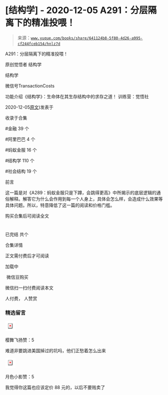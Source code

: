 # [结构学] - 2020-12-05 A291：分层隔离下的精准投喂！

> 来源：[`www.yuque.com/books/share/641124b8-5f80-4d26-a995-cf244fceb154/hnlz7d`](https://www.yuque.com/books/share/641124b8-5f80-4d26-a995-cf244fceb154/hnlz7d)



A291：分层隔离下的精准投喂！ 

原创觉悟者 结构学 

结构学 

微信号TransactionCosts 

功能介绍《结构学》：生命体在其生存结构中的求存之道！ 训练营：觉悟社 

2020-12-05[原文](https://mp.weixin.qq.com/s?__biz=MzIzMDYwOTM0Mg==&mid=2247484828&idx=1&sn=e04894d9a01e37c8edb5562d2b0eaa19&chksm=e8b19d4ddfc6145b5803859c628b8b7c24083c66fff9e3a943e82d3e3b7b40a8bad9bed858f8#rd))发表于 

收录于合集 

#金融 39 个 

#阿里巴巴 4 个 

#蚂蚁金服 16 个 

#结构学 110 个 

#社会结构 19 个 

前言 

这一篇是对《A289：蚂蚁金服只是下蹲，会跳得更高》中所揭示的底层逻辑的通俗解释。解答它为什么会作用到每一个人身上，具体会怎么样，会造成什么效果等具体问题。所以，特意降低了这一篇的阅读和价格门槛。 

购买合集后可阅读全文 

# 

已完结 共个 

合集详情 

正文需付费后才可阅读 

加载中 

 微信豆购买 

微信扫一扫付费阅读本文 

人付费， 人赞赏 

### 精选留言 

![](img/a06628964602aa8bcb62e37f087e4baf.png)  

樱舞飞扬赞：5 

难道非要跳进美国掉过的坑吗，他们正愁着怎么出来 

![](img/5ad3da7cfcfb2c2e31f28de8e30fa055.png)  

月色小影赞：5 

我觉得你这篇也应该定价 88 元的，以后不要贱卖了